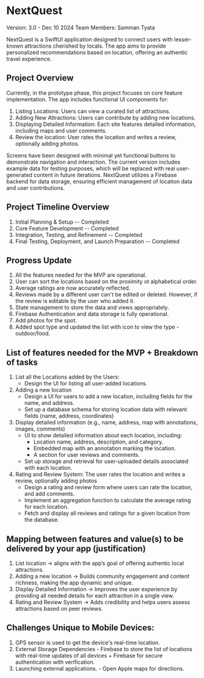 # NextQuest
Version: 3.0 - Dec 10 2024
Team Members: Samman Tyata

NextQuest is a SwiftUI application designed to connect users with lesser-known attractions cherished by locals. The app aims to provide personalized recommendations based on location, offering an authentic travel experience.

## Project Overview

Currently, in the prototype phase, this project focuses on core feature implementation. The app includes functional UI components for:

1. Listing Locations: Users can view a curated list of attractions.
2. Adding New Attractions: Users can contribute by adding new locations.
3. Displaying Detailed Information: Each site features detailed information, including maps and user comments.
4. Review the location: User rates the location and writes a review, optionally adding photos.

Screens have been designed with minimal yet functional buttons to demonstrate navigation and interaction. The current version includes example data for testing purposes, which will be replaced with real user-generated content in future iterations. NextQuest utilizes a Firebase backend for data storage, ensuring efficient management of location data and user contributions.

## Project Timeline Overview
1.	Initial Planning & Setup -- Completed
2.	Core Feature Development -- Completed
3.	Integration, Testing, and Refinement -- Completed
4.	Final Testing, Deployment, and Launch Preparation -- Completed

## Progress Update
1. All the features needed for the MVP are operational.
2. User can sort the locations based on the proximity ot alphabetical order. 
3. Average ratings are now accurately reflected. 
4. Reviews made by a different user can't be edited or deleted. However, if the review is editable by the user who added it. 
5. State management to store the data and views appropriately.
6. Firebase Authentication and data storage is fully operational.
7. Add photos for the spot.
8. Added spot type and updated the list with icon to view the type - outdoor/food. 

## List of features needed for the MVP + Breakdown of tasks

1. List all the Locations added by the Users:
    - Design the UI for listing all user-added locations.
2. Adding a new location
    - Design a UI for users to add a new location, including fields for the name, and address.
    - Set up a database schema for storing location data with relevant fields (name, address, coordinates)
3. Display detailed information (e.g., name, address, map with annotations, images, comments)
    - UI to show detailed information about each location, including:
        - Location name, address, description, and category.
        - Embedded map with an annotation marking the location.
        - A section for user reviews and comments.
    - Set up storage and retrieval for user-uploaded details associated with each location.
4. Rating and Review System: The user rates the location and writes a review, optionally adding
photos
    - Design a rating and review form where users can rate the location, and add comments.
    - Implement an aggregation function to calculate the average rating for each location.
    - Fetch and display all reviews and ratings for a given location from the database.
  
## Mapping between features and value(s) to be delivered by your app (justification)
1. List location -> aligns with the app’s goal of offering authentic local attractions.
2. Adding a new location -> Builds community engagement and content richness, making
the app dynamic and unique.
3. Display Detailed Information -> Improves the user experience by providing all needed
details for each attraction in a single view.
4. Rating and Review System -> Adds credibility and helps users assess attractions based
on peer reviews.

## Challenges Unique to Mobile Devices:
1. GPS sensor is used to get the device's real-time location.
2. External Storage Dependencies - Firebase to store the list of locations with real-time updates of all devices + Firebase for secure authentication with verification.
3. Launching external applications. - Open Apple maps for directions.
